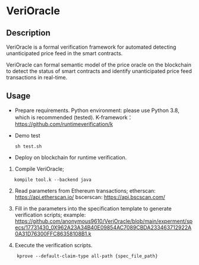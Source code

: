 # VeriOracle

## Description

VeriOracle is a formal verification framework for automated detecting unanticipated price feed in the smart contracts.

VeriOracle can formal semantic model of the price oracle on the blockchain to detect the status of smart contracts and identify unanticipated price feed transactions in real-time.

## Usage

- Prepare requirements.
    Python environment: please use Python 3.8, which is recommended (tested).
    K-framework：https://github.com/runtimeverification/k

- Demo test
   ```shell
   sh test.sh
   ```
   
- Deploy on blockchain for runtime verification.

1. Compile VeriOracle; 
```shell
   kompile tool.k --backend java
```
2. Read parameters from Ethereum transactions;
   etherscan: https://api.etherscan.io/
   bscerscan: https://api.bscscan.com/

3. Fill in the parameters into the specification template to generate verification scripts; 
      example: https://github.com/anonymous9610/VeriOracle/blob/main/experment/specs/17731430_0X962A23A34B40E09854AC7089CBDA233463712922A0A31D76300FFC86358108B1.k

4. Execute the verification scripts.
```shell
    kprove --default-claim-type all-path {spec_file_path}
```
